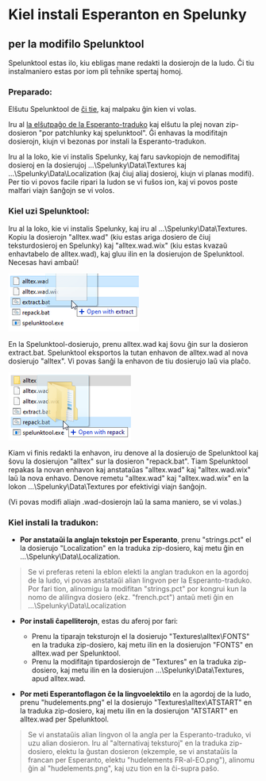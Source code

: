 # Kiel instali Esperanton en Spelunky
## per la modifilo Spelunktool

Spelunktool estas ilo, kiu ebligas mane redakti la dosierojn de la ludo. Ĉi tiu instalmaniero estas por iom pli teĥnike spertaj homoj.

### Preparado:

Elŝutu Spelunktool de [ĉi tie](http://www.tzarsectus.com/tools/spelunktool.rar), kaj malpaku ĝin kien vi volas.

Iru al [la elŝutpaĝo de la Esperanto-traduko](https://github.com/Rajzin/Spelunky-Esperanto-traduko/releases/) kaj elŝutu la plej novan zip-dosieron "por patchlunky kaj spelunktool". Ĝi enhavas la modifitajn dosierojn, kiujn vi bezonas por instali la Esperanto-tradukon.

Iru al la loko, kie vi instalis Spelunky, kaj faru savkopiojn de nemodifitaj dosieroj en la dosierujoj ...\Spelunky\Data\Textures kaj ...\Spelunky\Data\Localization (kaj ĉiuj aliaj dosieroj, kiujn vi planas modifi). Per tio vi povos facile ripari la ludon se vi fuŝos ion, kaj vi povos poste malfari viajn ŝanĝojn se vi volos.

### Kiel uzi Spelunktool:

Iru al la loko, kie vi instalis Spelunky, kaj iru al ...\Spelunky\Data\Textures. Kopiu la dosierojn "alltex.wad" (kiu estas ariga dosiero de ĉiuj teksturdosieroj en Spelunky) kaj "alltex.wad.wix" (kiu estas kvazaŭ enhavtabelo de alltex.wad), kaj gluu ilin en la dosierujon de Spelunktool. Necesas havi ambaŭ!

![](aliaj/ekrankopio-st-extract.png)

En la Spelunktool-dosierujo, prenu alltex.wad kaj ŝovu ĝin sur la dosieron extract.bat. Spelunktool eksportos la tutan enhavon de alltex.wad al nova dosierujo "alltex". Vi povas ŝanĝi la enhavon de tiu dosierujo laŭ via plaĉo.

![](aliaj/ekrankopio-st-repack.png)

Kiam vi finis redakti la enhavon, iru denove al la dosierujo de Spelunktool kaj ŝovu la dosierujon "alltex" sur la dosieron "repack.bat". Tiam Spelunktool repakas la novan enhavon kaj anstataŭas "alltex.wad" kaj "alltex.wad.wix" laŭ la nova enhavo. Denove remetu "alltex.wad" kaj "alltex.wad.wix" en la lokon ...\Spelunky\Data\Textures por efektivigi viajn ŝanĝojn.

(Vi povas modifi aliajn .wad-dosierojn laŭ la sama maniero, se vi volas.)

### Kiel instali la tradukon:

- **Por anstataŭi la anglajn tekstojn per Esperanto**, prenu "strings.pct" el la dosierujo "Localization" en la traduka zip-dosiero, kaj metu ĝin en ...\Spelunky\Data\Localization.

> Se vi preferas reteni la eblon elekti la anglan tradukon en la agordoj de la ludo, vi povas anstataŭi alian lingvon per la Esperanto-traduko. Por fari tion, alinomigu la modifitan "strings.pct" por kongrui kun la nomo de alilingva dosiero (ekz. "french.pct") antaŭ meti ĝin en ...\Spelunky\Data\Localization

- **Por instali ĉapelliterojn**, estas du aferoj por fari:
  - Prenu la tiparajn teksturojn el la dosierujo "Textures\alltex\FONTS" en la traduka zip-dosiero, kaj metu ilin en la dosierujon "FONTS" en alltex.wad per Spelunktool.
  - Prenu la modifitajn tipardosierojn de "Textures" en la traduka zip-dosiero, kaj metu ilin en la dosierujon ...\Spelunky\Data\Textures, apud alltex.wad.

- **Por meti Esperantoflagon ĉe la lingvoelektilo** en la agordoj de la ludo, prenu "hudelements.png" el la dosierujo "Textures\alltex\ATSTART" en la traduka zip-dosiero, kaj metu ilin en la dosierujon "ATSTART" en alltex.wad per Spelunktool.

> Se vi anstataŭis alian lingvon ol la angla per la Esperanto-traduko, vi uzu alian dosieron. Iru al "alternativaj teksturoj" en la traduka zip-dosiero, elektu la ĝustan dosieron (ekzemple, se vi anstataŭis la francan per Esperanto, elektu "hudelements FR-al-EO.png"), alinomu ĝin al "hudelements.png", kaj uzu tion en la ĉi-supra paŝo.
